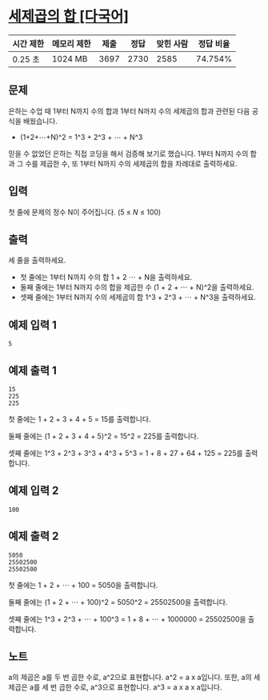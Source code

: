 # [세제곱의 합 [다국어]](https://www.acmicpc.net/problem/28701)

| 시간 제한 | 메모리 제한 | 제출 | 정답 | 맞힌 사람 | 정답 비율 |
| --- | --- | --- | --- | --- | --- |
| 0.25 초 | 1024 MB | 3697 | 2730 | 2585 | 74.754% |

## 문제

은하는 수업 때 1부터 N까지 수의 합과 1부터 N까지 수의 세제곱의 합과 관련된 다음 공식을 배웠습니다.

- (1+2+⋯+N)^2 = 1^3 + 2^3 + ⋯ + N^3

믿을 수 없었던 은하는 직접 코딩을 해서 검증해 보기로 했습니다. 1부터 N까지 수의 합과 그 수를 제곱한 수, 또 1부터 N까지 수의 세제곱의 합을 차례대로 출력하세요.

## 입력

첫 줄에 문제의 정수 N이 주어집니다. (5 ≤ 𝑁 ≤ 100)

## 출력

세 줄을 출력하세요.

- 첫 줄에는 1부터 N까지 수의 합 1 + 2  ⋯ + N을 출력하세요.
- 둘째 줄에는 1부터 N까지 수의 합을 제곱한 수 (1 + 2 + ⋯ + N)^2을 출력하세요.
- 셋째 줄에는 1부터 N까지 수의 세제곱의 합 1^3 + 2^3 + ⋯ + N^3을 출력하세요.

## 예제 입력 1

```
5

```

## 예제 출력 1

```
15
225
225

```

첫 줄에는 1 + 2 + 3 + 4 + 5 = 15를 출력합니다.

둘째 줄에는 (1 + 2 + 3 + 4 + 5)^2 = 15^2 = 225를 출력합니다.

셋째 줄에는 1^3 + 2^3 + 3^3 + 4^3 + 5^3 = 1 + 8 + 27 + 64 + 125 = 225를 출력합니다.

## 예제 입력 2

```
100

```

## 예제 출력 2

```
5050
25502500
25502500

```

첫 줄에는 1 + 2 + ⋯ + 100 = 5050을 출력합니다.

둘째 줄에는 (1 + 2 + ⋯ + 100)^2 = 5050^2 = 25502500을 출력합니다.

셋째 줄에는 1^3 + 2^3 + ⋯ + 100^3 = 1 + 8 + ⋯ + 1000000 = 25502500을 출력합니다.

## 노트

a의 제곱은 a를 두 번 곱한 수로, a^2으로 표현합니다. a^2 = a x a입니다. 또한, a의 세제곱은 a를 세 번 곱한 수로, a^3으로 표현합니다. a^3 = a x a x a입니다.
